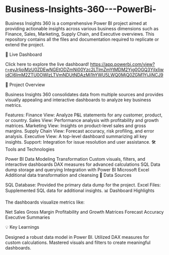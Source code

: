 # Business-Insights-360---PowerBi-

Business Insights 360 is a comprehensive Power BI project aimed at providing actionable insights across various business dimensions such as Finance, Sales, Marketing, Supply Chain, and Executive overviews. This repository contains all the files and documentation required to replicate or extend the project.

🚀 Live Dashboard

Click here to explore the live dashboard! 
https://app.powerbi.com/view?r=eyJrIjoiMzU0ZDEwNGEtODZmNi00Yzc2LTlmZmYtMDM2Yjg0OGQ3YjIxIiwidCI6ImM2ZTU0OWIzLTVmNDUtNDAzMi1hYWU5LWQ0MjQ0ZGM1YjJjNCJ9

📑 Project Overview

Business Insights 360 consolidates data from multiple sources and provides visually appealing and interactive dashboards to analyze key business metrics.

Features:
Finance View: Analyze P&L statements for any customer, product, or country.
Sales View: Performance analysis with profitability and growth matrices.
Marketing View: Insights on product-level sales and gross margins.
Supply Chain View: Forecast accuracy, risk profiling, and error analysis.
Executive View: A top-level dashboard summarizing all key insights.
Support: Integration for issue resolution and user assistance.
🛠️ Tools and Technologies

Power BI
Data Modeling
Transformation
Custom visuals, filters, and interactive dashboards
DAX measures for advanced calculations
SQL
Data dump storage and querying
Integration with Power BI
Microsoft Excel
Additional data transformation and cleansing
📂 Data Sources

SQL Database: Provided the primary data dump for the project.
Excel Files: Supplemented SQL data for additional insights.
📊 Dashboard Highlights

The dashboards visualize metrics like:

Net Sales
Gross Margin
Profitability and Growth Matrices
Forecast Accuracy
Executive Summaries

💡 Key Learnings

Designed a robust data model in Power BI.
Utilized DAX measures for custom calculations.
Mastered visuals and filters to create meaningful dashboards.

